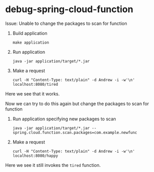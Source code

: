 # debug-spring-cloud-function

Issue: Unable to change the packages to scan for function

1. Build application
    ```
    make application
    ```

1. Run application
    ```
    java -jar application/target/*.jar
    ```

1. Make a request
    ```
    curl -H "Content-Type: text/plain" -d Andrew -i -w'\n' localhost:8080/tired
    ```

Here we see that it works.

Now we can try to do this again but change the packages to scan for function

1. Run application specifying new packages to scan
    ```
    java -jar application/target/*.jar --spring.cloud.function.scan.packages=com.example.newfunc
    ```

1. Make a request
    ```
    curl -H "Content-Type: text/plain" -d Andrew -i -w'\n' localhost:8080/happy
    ```

Here we see it still invokes the `tired` function.

